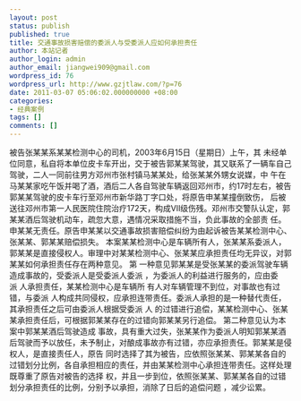 ```yaml
---
layout: post
status: publish
published: true
title: 交通事故损害赔偿的委派人与受委派人应如何承担责任
author: 本站记者
author_login: admin
author_email: jiangwei909@gmail.com
wordpress_id: 76
wordpress_url: http://www.gzjtlaw.com/?p=76
date: 2011-03-07 05:06:02.000000000 +08:00
categories:
- 经典案例
tags: []
comments: []
---
```

被告张某某系某某检测中心的司机，2003年6月15日（星期日）上午，其 未经单位同意，私自将本单位皮卡车开出，交于被告郭某某驾驶，其又联系了一辆车自己驾驶，二人一同前往男方邓州市张村镇马某某处，给张某某外甥女说媒，中 午在马某某家吃午饭并喝了酒，酒后二人各自驾驶车辆返回邓州市，约17时左右，被告郭某某驾驶的皮卡车行至邓州市新华路丁字口处，将原告申某某撞倒致伤， 后被送往邓州市第一人民医院住院治疗172天，构成Ⅶ级伤残。邓州市交警队认定，郭某某酒后驾驶机动车，疏忽大意，遇情况采取措施不当，负此事故的全部责 任。申某某无责任。原告申某某以交通事故损害赔偿纠纷为由起诉被告某某检测中心、张某某、郭某某赔偿损失。
本案某某检测中心是车辆所有人，张某某系委派人，郭某某是直接侵权人。审理中对某某检测中心、张某某应承担责任均无异议，对郭某某如何承担责任存在两种意见。
第 一种意见郭某某是受张某某的委派驾驶车辆造成事故的，受委派人是受委派人委派&nbsp;，为委派人的利益进行服务的，应由委派&nbsp;人承担责任，某某检测中心是车辆所 有人对车辆管理不到位，对事故也有过错，与委派&nbsp;人构成共同侵权，应承担连带责任。委派人承担的是一种替代责任，其承担责任之后可由委派人根据受委派&nbsp;人 的过错进行追偿，某某检测中心、张某某承担责任后，可根据郭某某存在的过错向郭某某另行追偿。
第二种意见认为本案中郭某某酒后驾驶造成 事故，具有重大过失，张某某作为委派人明知郭某某酒后驾驶而予以放任，未予制止，对酿成事故亦有过错，亦应承担责任。郭某某是侵权人，是直接责任人，原告 同时选择了其为被告，应依照张某某、郭某某各自的过错划分比例，各自承担相应的责任，并由某某检测中心承担连带责任。这样处理既尊重了原告对被告的选择 权，并且一步到位，依照张某某、郭某某各自的过错划分承担责任的比例，分别予以承担，消除了日后的追偿问题&nbsp;，减少讼累。
